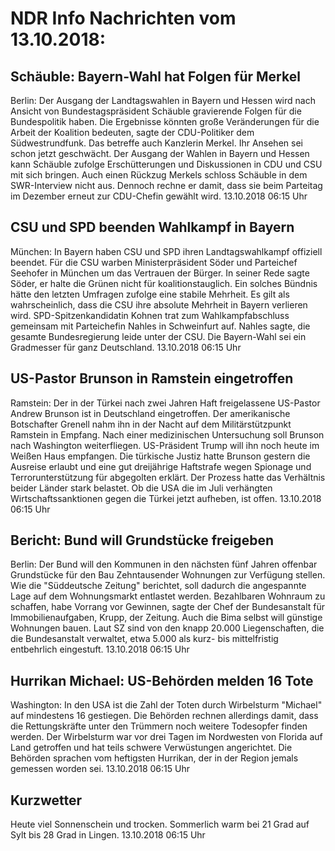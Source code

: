 # NDR Info Nachrichten vom 13.10.2018:


## Schäuble: Bayern-Wahl hat Folgen für Merkel
Berlin: Der Ausgang der Landtagswahlen in Bayern und Hessen wird nach Ansicht von Bundestagspräsident Schäuble gravierende Folgen für die Bundespolitik haben. Die Ergebnisse könnten große Veränderungen für die Arbeit der Koalition bedeuten, sagte der CDU-Politiker dem Südwestrundfunk. Das betreffe auch Kanzlerin Merkel. Ihr Ansehen sei schon jetzt geschwächt. Der Ausgang der Wahlen in Bayern und Hessen kann Schäuble zufolge Erschütterungen und Diskussionen in CDU und CSU mit sich bringen. Auch einen Rückzug Merkels schloss Schäuble in dem SWR-Interview nicht aus. Dennoch rechne er damit, dass sie beim Parteitag im Dezember erneut zur CDU-Chefin gewählt wird. 13.10.2018 06:15 Uhr 

## CSU und SPD beenden Wahlkampf in Bayern
München: In Bayern haben CSU und SPD ihren Landtagswahlkampf offiziell beendet. Für die CSU warben Ministerpräsident Söder und Parteichef Seehofer in München um das Vertrauen der Bürger. In seiner Rede sagte Söder, er halte die Grünen nicht für koalitionstauglich. Ein solches Bündnis hätte den letzten Umfragen zufolge eine stabile Mehrheit. Es gilt als wahrscheinlich, dass die CSU ihre absolute Mehrheit in Bayern verlieren wird. SPD-Spitzenkandidatin Kohnen trat zum Wahlkampfabschluss gemeinsam mit Parteichefin Nahles in Schweinfurt auf. Nahles sagte, die gesamte Bundesregierung leide unter der CSU. Die Bayern-Wahl sei ein Gradmesser für ganz Deutschland. 13.10.2018 06:15 Uhr 

## US-Pastor Brunson in Ramstein eingetroffen
Ramstein: Der in der Türkei nach zwei Jahren Haft freigelassene US-Pastor Andrew Brunson ist in Deutschland eingetroffen. Der amerikanische Botschafter Grenell nahm ihn in der Nacht auf dem Militärstützpunkt Ramstein in Empfang. Nach einer medizinischen Untersuchung soll Brunson nach Washington weiterfliegen. US-Präsident Trump will ihn noch heute im Weißen Haus empfangen. Die türkische Justiz hatte Brunson gestern die Ausreise erlaubt und eine gut dreijährige Haftstrafe wegen Spionage und Terrorunterstützung für abgegolten erklärt. Der Prozess hatte das Verhältnis beider Länder stark belastet. Ob die USA die im Juli verhängten Wirtschaftssanktionen gegen die Türkei jetzt aufheben, ist offen. 13.10.2018 06:15 Uhr 

## Bericht: Bund will Grundstücke freigeben
Berlin: Der Bund will den Kommunen in den nächsten fünf Jahren offenbar Grundstücke für den Bau Zehntausender Wohnungen zur Verfügung stellen. Wie die "Süddeutsche Zeitung" berichtet, soll dadurch die angespannte Lage auf dem Wohnungsmarkt entlastet werden. Bezahlbaren Wohnraum zu schaffen, habe Vorrang vor Gewinnen, sagte der Chef der Bundesanstalt für Immobilienaufgaben, Krupp, der Zeitung. Auch die Bima selbst will günstige Wohnungen bauen. Laut SZ sind von den knapp 20.000 Liegenschaften, die die Bundesanstalt verwaltet, etwa 5.000 als kurz- bis mittelfristig entbehrlich eingestuft. 13.10.2018 06:15 Uhr 

## Hurrikan Michael: US-Behörden melden 16 Tote
Washington: In den USA ist die Zahl der Toten durch Wirbelsturm "Michael" auf mindestens 16 gestiegen. Die Behörden rechnen allerdings damit, dass die Rettungskräfte unter den Trümmern noch weitere Todesopfer finden werden. Der Wirbelsturm war vor drei Tagen im Nordwesten von Florida auf Land getroffen und hat teils schwere Verwüstungen angerichtet. Die Behörden sprachen vom heftigsten Hurrikan, der in der Region jemals gemessen worden sei. 13.10.2018 06:15 Uhr 

## Kurzwetter
Heute viel Sonnenschein und trocken. Sommerlich warm bei 21 Grad auf Sylt bis 28 Grad in Lingen. 13.10.2018 06:15 Uhr 
